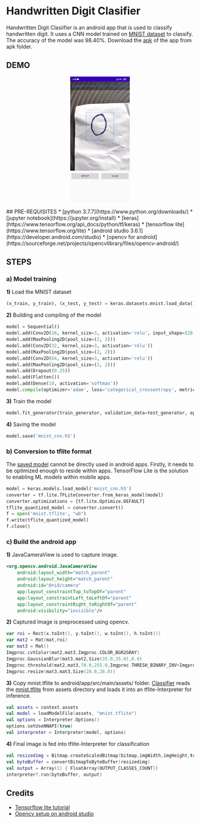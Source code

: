 # Handwritten Digit Clasifier

Handwritten Digit Clasiifier is an android app that is used to classify handwritten digit. It uses a CNN model trained on [MNIST dataset](http://yann.lecun.com/exdb/mnist/) to classify. The accuracy of the model was 98.40%. Download the [apk](android/apk/handwritten_digit_classifier.apk) of the app from apk folder.

## DEMO
<p align="center">
      <img src="android/demo/demo.gif">
    </p>
## PRE-REQUISITES
* [python 3.7.7](https://www.python.org/downloads/)
* [jupyter notebook](https://jupyter.org/install)
* [keras](https://www.tensorflow.org/api_docs/python/tf/keras)
* [tensorflow lite](https://www.tensorflow.org/lite)
* [android studio 3.6.1](https://developer.android.com/studio)
* [opencv for android](https://sourceforge.net/projects/opencvlibrary/files/opencv-android/)

## STEPS
### a) Model training
**1)** Load the MNIST dataset
```python
(x_train, y_train), (x_test, y_test) = keras.datasets.mnist.load_data()
```
**2)** Building and compiling of the model
```python
model = Sequential()
model.add(Conv2D(16, kernel_size=3, activation='relu', input_shape=(28,28,1)))
model.add(MaxPooling2D(pool_size=(2, 2)))
model.add(Conv2D(32, kernel_size=3, activation='relu'))
model.add(MaxPooling2D(pool_size=(2, 2)))
model.add(Conv2D(64, kernel_size=3, activation='relu'))
model.add(MaxPooling2D(pool_size=(2, 2)))
model.add(Dropout(0.25))
model.add(Flatten())
model.add(Dense(10, activation='softmax'))
model.compile(optimizer='adam', loss='categorical_crossentropy', metrics=['accuracy'])
```
**3)** Train the model
```python
model.fit_generator(train_generator, validation_data=test_generator, epochs=10)
```
**4)** Saving the model
```python
model.save('mnist_cnn.h5')
```
### b) Conversion to tflite format
The [saved model](model/mnist_cnn.h5) cannot be directly used in android apps. Firstly, it needs to be optimized enough to reside within apps. TensorFlow Lite is the solution to enabling ML models within mobile apps.
```python
model = keras.models.load_model('mnist_cnn.h5')
converter = tf.lite.TFLiteConverter.from_keras_model(model)
converter.optimizations = [tf.lite.Optimize.DEFAULT]
tflite_quantized_model = converter.convert()
f = open('mnist.tflite', "wb")
f.write(tflite_quantized_model)
f.close()
```
### c) Build the android app
**1)** JavaCameraView is used to capture image.
```xml
<org.opencv.android.JavaCameraView
    android:layout_width="match_parent"
    android:layout_height="match_parent"
    android:id="@+id/camera"
    app:layout_constraintTop_toTopOf="parent"
    app:layout_constraintLeft_toLeftOf="parent"
    app:layout_constraintRight_toRightOf="parent"
    android:visibility="invisible"/>
```
**2)** Captured Image is preprocessed using opencv.
```kotlin
var roi = Rect(x.toInt(), y.toInt(), w.toInt(), h.toInt())
var mat2 = Mat(mat,roi)
var mat3 = Mat()
Imgproc.cvtColor(mat2,mat3,Imgproc.COLOR_BGR2GRAY)
Imgproc.GaussianBlur(mat3,mat2,Size(35.0,35.0),0.0)
Imgproc.threshold(mat2,mat3,70.0,255.0,Imgproc.THRESH_BINARY_INV+Imgproc.THRESH_OTSU)
Imgproc.resize(mat3,mat3,Size(28.0,28.0))
```
**3)** Copy mnist.tflite to android/app/src/main/assets/ folder. [Classifier](android/app/src/main/java/com/example/handwritten_digit_classifier/Classifier.kt) reads the [mnist.tflite](android/app/src/main/assets/mnist.tflite) from assets directory and loads it into an tflite-Interpreter for inference. 
```kotlin
val assets = context.assets
val model = loadModelFile(assets, "mnist.tflite")
val options = Interpreter.Options()
options.setUseNNAPI(true)
val interpreter = Interpreter(model, options)
```
**4)** Final image is fed into tflite-Interpreter for classification
```kotlin
val resizedimg = Bitmap.createScaledBitmap(bitmap,imgWidth,imgHeight,true)
val byteBuffer = convertBitmapToByteBuffer(resizedimg)
val output = Array(1) { FloatArray(OUTPUT_CLASSES_COUNT)}
interpreter?.run(byteBuffer, output)
```
## Credits
* [Tensorflow lite tutorial](https://www.tensorflow.org/lite/tutorials)
* [Opencv setup on android studio](https://android.jlelse.eu/a-beginners-guide-to-setting-up-opencv-android-library-on-android-studio-19794e220f3c)
